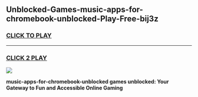 
## Unblocked-Games-music-apps-for-chromebook-unblocked-Play-Free-bij3z
<h3>
<a href="https://premium76.site?title=music-apps-for-chromebook-unblocked&ref=18A1">CLICK TO PLAY</a></h3>
<hr>

<h3>
<a href="https://premium76.site?title=music-apps-for-chromebook-unblocked&ref=18A1">CLICK 2 PLAY</a>
  
</h3>

<a href="https://premium76.site?title=music-apps-for-chromebook-unblocked&ref=18A1"><img src="https://clearcache.store/games.png"></a>


**music-apps-for-chromebook-unblocked games unblocked: Your Gateway to Fun and Accessible Online Gaming**
